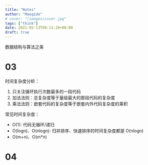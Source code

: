 ```yaml
---
title: "Notes"
author: "Maoqide"
# cover: "/images/cover.jpg"
tags: ["think"]
date: 2021-05-13T09:13:20+08:00
draft: true
---
```


数据结构与算法之美
<!--more-->

# 03
时间复杂度分析：    
1. 只关注循环执行次数最多的一段代码    
2. 加法法则：总复杂度等于量级最大的那段代码的复杂度    
3. 乘法法则：嵌套代码的复杂度等于嵌套内外代码复杂度的乘积    
   
常见时间复杂度：    
- O(1): 代码无循环/递归    
- O(logn)、O(nlogn): 归并排序、快速排序的时间复杂度都是 O(nlogn)    
- O(m+n)、O(m*n)    

# 04